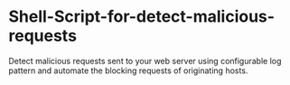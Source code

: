 # Shell-Script-for-detect-malicious-requests
Detect malicious requests sent to your web server using configurable log pattern and automate the blocking requests of originating hosts.

